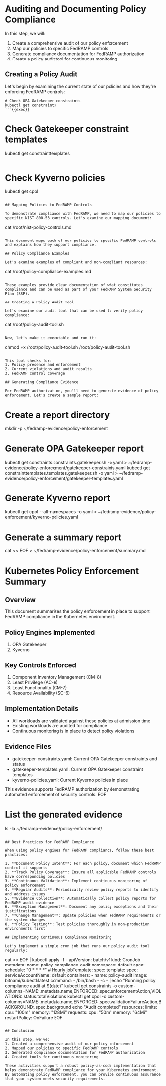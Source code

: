 # Auditing and Documenting Policy Compliance

In this step, we will:
1. Create a comprehensive audit of our policy enforcement
2. Map our policies to specific FedRAMP controls
3. Generate compliance documentation for FedRAMP authorization
4. Create a policy audit tool for continuous monitoring

## Creating a Policy Audit

Let's begin by examining the current state of our policies and how they're enforcing FedRAMP controls:

```
# Check OPA Gatekeeper constraints
kubectl get constraints
```{{exec}}

```
# Check Gatekeeper constraint templates
kubectl get constrainttemplates
```{{exec}}

```
# Check Kyverno policies
kubectl get cpol
```{{exec}}

## Mapping Policies to FedRAMP Controls

To demonstrate compliance with FedRAMP, we need to map our policies to specific NIST 800-53 controls. Let's examine our mapping document:

```
cat /root/nist-policy-controls.md
```{{exec}}

This document maps each of our policies to specific FedRAMP controls and explains how they support compliance.

## Policy Compliance Examples

Let's examine examples of compliant and non-compliant resources:

```
cat /root/policy-compliance-examples.md
```{{exec}}

These examples provide clear documentation of what constitutes compliance and can be used as part of your FedRAMP System Security Plan (SSP).

## Creating a Policy Audit Tool

Let's examine our audit tool that can be used to verify policy compliance:

```
cat /root/policy-audit-tool.sh
```{{exec}}

Now, let's make it executable and run it:

```
chmod +x /root/policy-audit-tool.sh
/root/policy-audit-tool.sh
```{{exec}}

This tool checks for:
1. Policy presence and enforcement
2. Current violations and audit results
3. FedRAMP control coverage

## Generating Compliance Evidence

For FedRAMP authorization, you'll need to generate evidence of policy enforcement. Let's create a sample report:

```
# Create a report directory
mkdir -p ~/fedramp-evidence/policy-enforcement

# Generate OPA Gatekeeper report
kubectl get constraints.constraints.gatekeeper.sh -o yaml > ~/fedramp-evidence/policy-enforcement/gatekeeper-constraints.yaml
kubectl get constrainttemplates.templates.gatekeeper.sh -o yaml > ~/fedramp-evidence/policy-enforcement/gatekeeper-templates.yaml

# Generate Kyverno report
kubectl get cpol --all-namespaces -o yaml > ~/fedramp-evidence/policy-enforcement/kyverno-policies.yaml

# Generate a summary report
cat << EOF > ~/fedramp-evidence/policy-enforcement/summary.md
# Kubernetes Policy Enforcement Summary

## Overview
This document summarizes the policy enforcement in place to support FedRAMP compliance in the Kubernetes environment.

## Policy Engines Implemented
1. OPA Gatekeeper
2. Kyverno

## Key Controls Enforced
1. Component Inventory Management (CM-8)
2. Least Privilege (AC-6)
3. Least Functionality (CM-7)
4. Resource Availability (SC-6)

## Implementation Details
- All workloads are validated against these policies at admission time
- Existing workloads are audited for compliance
- Continuous monitoring is in place to detect policy violations

## Evidence Files
- gatekeeper-constraints.yaml: Current OPA Gatekeeper constraints and status
- gatekeeper-templates.yaml: Current OPA Gatekeeper constraint templates
- kyverno-policies.yaml: Current Kyverno policies in place

This evidence supports FedRAMP authorization by demonstrating automated enforcement of security controls.
EOF

# List the generated evidence
ls -la ~/fedramp-evidence/policy-enforcement/
```{{exec}}

## Best Practices for FedRAMP Compliance

When using policy engines for FedRAMP compliance, follow these best practices:

1. **Document Policy Intent**: For each policy, document which FedRAMP control it supports
2. **Track Policy Coverage**: Ensure all applicable FedRAMP controls have corresponding policies
3. **Continuous Validation**: Implement continuous monitoring of policy enforcement
4. **Regular Audits**: Periodically review policy reports to identify and address issues
5. **Evidence Collection**: Automatically collect policy reports for FedRAMP audit evidence
6. **Exception Management**: Document any policy exceptions and their justifications
7. **Change Management**: Update policies when FedRAMP requirements or the system changes
8. **Policy Testing**: Test policies thoroughly in non-production environments first

## Implementing Continuous Compliance Monitoring

Let's implement a simple cron job that runs our policy audit tool regularly:

```
cat << EOF | kubectl apply -f -
apiVersion: batch/v1
kind: CronJob
metadata:
  name: policy-compliance-audit
  namespace: default
spec:
  schedule: "0 * * * *"  # Hourly
  jobTemplate:
    spec:
      template:
        spec:
          serviceAccountName: default
          containers:
          - name: policy-audit
            image: bitnami/kubectl:latest
            command:
            - /bin/bash
            - -c
            - |
              echo "Running policy compliance audit at $(date)"
              kubectl get constraints -o custom-columns=NAME:.metadata.name,ENFORCED:.spec.enforcementAction,VIOLATIONS:.status.totalViolations
              kubectl get cpol -o custom-columns=NAME:.metadata.name,ENFORCED:.spec.validationFailureAction,BACKGROUND:.spec.background
              echo "Audit completed"
            resources:
              limits:
                cpu: "100m"
                memory: "128Mi"
              requests:
                cpu: "50m"
                memory: "64Mi"
          restartPolicy: OnFailure
EOF
```{{exec}}

## Conclusion

In this step, we've:
1. Created a comprehensive audit of our policy enforcement
2. Mapped our policies to specific FedRAMP controls
3. Generated compliance documentation for FedRAMP authorization
4. Created tools for continuous monitoring

These activities support a robust policy-as-code implementation that helps demonstrate FedRAMP compliance for your Kubernetes environment. By automating policy enforcement, you can provide continuous assurance that your system meets security requirements.